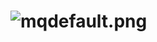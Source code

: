 # ![mqdefault.png](https://cdn.discordapp.com/attachments/689141061209161745/930472190460178452/mqdefault.png)